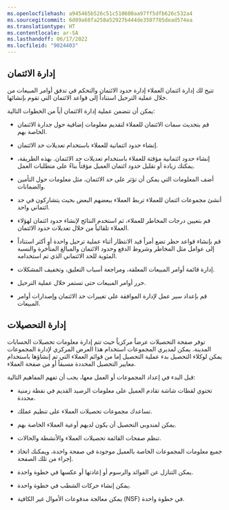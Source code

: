 ```yaml
---
ms.openlocfilehash: a945465b526c51c510600aa97ff5dfb626c532a4
ms.sourcegitcommit: 6d89a68fa258a52927b444de3507785dead574ea
ms.translationtype: HT
ms.contentlocale: ar-SA
ms.lasthandoff: 06/17/2022
ms.locfileid: "9024403"
---
```

## <a name="credit-management"></a>إدارة الائتمان

تتيح لك إدارة ائتمان العملاء إدارة حدود الائتمان والتحكم في تدفق أوامر المبيعات من خلال عملية الترحيل استناداً إلى قواعد الائتمان التي تقوم بإنشائها.

يمكن أن تتضمن عملية إدارة الائتمان أياً من الخطوات التالية:

- قم بتحديث سمات الائتمان للعملاء لتقديم معلومات إضافية حول جدارة الائتمان الخاصة بهم.

- إنشاء حدود ائتمانية للعملاء باستخدام تعديلات حد الائتمان.

- إنشاء حدود ائتمانية مؤقتة للعملاء باستخدام تعديلات حد الائتمان. بهذه الطريقة، يمكنك زيادة أو تقليل حدود ائتمان العميل مؤقتاً بناءً على متطلبات العمل.

- أضف المعلومات التي يمكن أن تؤثر على حد الائتمان، مثل معلومات حول التأمين والضمانات.

- أنشئ مجموعات ائتمان للعملاء تربط العملاء ببعضهم البعض بحيث يتشاركون في حد ائتماني واحد.

- قم بتعيين درجات المخاطر للعملاء، ثم استخدم النتائج لإنشاء حدود ائتمان لهؤلاء العملاء تلقائياً من خلال تعديلات حدود الائتمان.

- قم بإنشاء قواعد حظر تضع أمراً قيد الانتظار أثناء عملية ترحيل واحدة أو أكثر استناداً إلى عوامل مثل المخاطر وشروط الدفع وحدود الائتمان والمبالغ المتأخرة والنسبة المئوية للحد الائتماني الذي تم استخدامه.

- إدارة قائمة أوامر المبيعات المعلقة، ومراجعة أسباب التعليق، وتخفيف المشكلات.

- حرر أوامر المبيعات حتى تستمر خلال عملية الترحيل.

- قم بإعداد سير عمل لإدارة الموافقة على تغييرات حد الائتمان وإصدارات أوامر المبيعات.

## <a name="collections-management"></a>إدارة التحصيلات

توفر صفحة التحصيلات عرضاً مركزياً حيث تتم إدارة معلومات تحصيلات الحسابات المدينة. يمكن لمديري المجموعات استخدام هذا العرض المركزي لإدارة المجموعات يمكن لوكلاء التحصيل بدء عملية التحصيل إما من قوائم العملاء التي تم إنشاؤها باستخدام معايير التحصيل المحددة مسبقاً أو من صفحة العملاء.

قبل البدء في إعداد المجموعات أو العمل معها، يجب أن تفهم المفاهيم التالية:

- تحتوي لقطات شاشة تقادم العميل على معلومات الرصيد القديم في نقطة زمنية محددة.

- تساعدك مجموعات تحصيلات العملاء على تنظيم عملك.

- يمكن لمندوبي التحصيل أن يكون لديهم أوعية العملاء الخاصة بهم.

- تنظم صفحات القائمة تحصيلات العملاء والأنشطة والحالات.

- جميع معلومات المجموعات الخاصة بالعميل موجودة في صفحة واحدة، ويمكنك اتخاذ إجراء من تلك الصفحة.

- يمكن التنازل عن الفوائد والرسوم أو إعادتها أو عكسها في خطوة واحدة.

- يمكن إنشاء حركات الشطب في خطوة واحدة.

- يمكن معالجة مدفوعات الأموال غير الكافية (NSF) في خطوة واحدة. 
